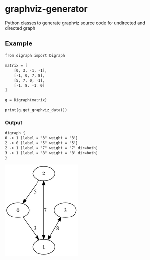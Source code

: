 # graphviz-generator
Python classes to generate graphviz source code for undirected and directed graph

## Example
```python3
from digraph import Digraph

matrix = [
    [0, 3, -1, -1],
    [-1, 0, 7, 8],
    [5, 7, 0, -1],
    [-1, 8, -1, 0]
]

g = Digraph(matrix)

print(g.get_graphviz_data())
```
### Output
```text
digraph {
0 -> 1 [label = "3" weight = "3"]
2 -> 0 [label = "5" weight = "5"]
2 -> 1 [label = "7" weight = "7" dir=both]
3 -> 1 [label = "8" weight = "8" dir=both]
}
```

![Example of genereted graph](https://raw.githubusercontent.com/GeorgiiVoyakin/graphviz-generator/f0e59d476b8c8acb68ddc93ddb1f9a1cb9c55f07/graphviz.png)
